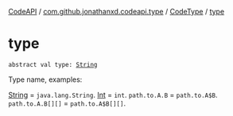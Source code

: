 [CodeAPI](../../index.md) / [com.github.jonathanxd.codeapi.type](../index.md) / [CodeType](index.md) / [type](.)

# type

`abstract val type: `[`String`](https://kotlinlang.org/api/latest/jvm/stdlib/kotlin/-string/index.html)

Type name, examples:

[String](https://kotlinlang.org/api/latest/jvm/stdlib/kotlin/-string/index.html) = `java.lang.String`.
[Int](https://kotlinlang.org/api/latest/jvm/stdlib/kotlin/-int/index.html) = `int`.
`path.to.A.B` = `path.to.A$B`.
`path.to.A.B[][]` = `path.to.A$B[][]`.

